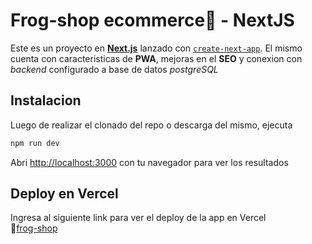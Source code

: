# Frog-shop ecommerce🐸 - NextJS

Este es un proyecto en **[Next.js](https://nextjs.org/)** lanzado con [`create-next-app`](https://github.com/vercel/next.js/tree/canary/packages/create-next-app).
El mismo cuenta con caracteristicas de **PWA**, mejoras en el **SEO** y conexion con _backend_ configurado a base de datos _postgreSQL_

## Instalacion

Luego de realizar el clonado del repo o descarga del mismo, ejecuta

```bash
npm run dev
```

Abri [http://localhost:3000](http://localhost:3000) con tu navegador para ver los resultados

## Deploy en Vercel

Ingresa al siguiente link para ver el deploy de la app en Vercel<br>
🔗[frog-shop](https://frogshop-ecommerce.vercel.app/)
